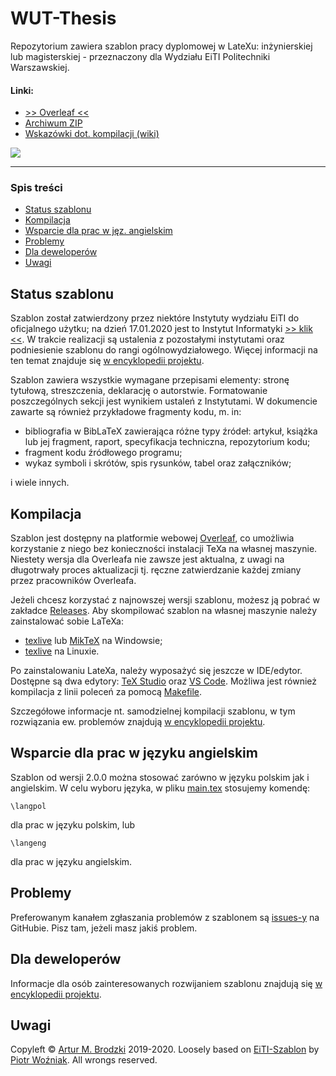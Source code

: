 # WUT-Thesis

Repozytorium zawiera szablon pracy dyplomowej w LateXu: inżynierskiej lub magisterskiej - przeznaczony dla Wydziału EiTI Politechniki Warszawskiej.

#### Linki:
[ref:overleaf]: https://www.overleaf.com/latex/templates/wut-thesis/vfvvdqztfqbt
[ref:current-zip]: https://github.com/ArturB/WUT-Thesis/releases/tag/2.1.0
[ref:poradnik-ii]: http://www.ii.pw.edu.pl/index.php/ii_pol/Instytut-Informatyki/Nauczanie/Poradnik-dyplomanta/Przygotowanie-pracy-dyplomowej
[ref:wiki]: https://github.com/ArturB/WUT-Thesis/wiki

[ref:main-tex]: https://github.com/ArturB/WUT-Thesis/blob/master/main.tex
[ref:makefile]: https://github.com/ArturB/WUT-Thesis/blob/master/Makefile

[ref:issues]: https://github.com/ArturB/WUT-Thesis/issues
[ref:releases]: https://github.com/ArturB/WUT-Thesis/releases

[ref:texlive]: https://www.tug.org/texlive/
[ref:miktex]: https://miktex.org/
[ref:texstudio]: https://www.texstudio.org/
[ref:vscode]: https://code.visualstudio.com/

*  [>> Overleaf <<][ref:overleaf] 
* [Archiwum ZIP][ref:releases]
* [Wskazówki dot. kompilacji (wiki)][ref:wiki]

![](https://i.imgur.com/yeeuWpC.png)

----
### Spis treści
* [Status szablonu](#status-szablonu)
* [Kompilacja](#kompilacja)
* [Wsparcie dla prac w jęz. angielskim](#wsparcie-dla-prac-w-języku-angielskim)
* [Problemy](#problemy)
* [Dla deweloperów](#dla-deweloperów)
* [Uwagi](#uwagi)

## Status szablonu
Szablon został zatwierdzony przez niektóre Instytuty wydziału EiTI do oficjalnego użytku; na dzień 17.01.2020 jest to Instytut Informatyki [>> klik <<][ref:poradnik-ii]. W trakcie realizacji są ustalenia z pozostałymi instytutami oraz podniesienie szablonu do rangi ogólnowydziałowego. Więcej informacji na ten temat znajduje się [w encyklopedii projektu][ref:wiki]. 

Szablon zawiera wszystkie wymagane przepisami elementy: stronę tytułową, streszczenia, deklarację o autorstwie. Formatowanie poszczególnych sekcji jest wynikiem ustaleń z Instytutami. W dokumencie zawarte są również przykładowe fragmenty kodu, m. in:
- bibliografia w BibLaTeX zawierająca różne typy źródeł: artykuł, książka lub jej fragment, raport, specyfikacja techniczna, repozytorium kodu;
- fragment kodu źródłowego programu;
- wykaz symboli i skrótów, spis rysunków, tabel oraz załączników;

i wiele innych. 

## Kompilacja
Szablon jest dostępny na platformie webowej [Overleaf][ref:overleaf], co umożliwia korzystanie z niego bez konieczności instalacji TeXa na własnej maszynie. Niestety wersja dla Overleafa nie zawsze jest aktualna, z uwagi na długotrwały proces aktualizacji tj. ręczne zatwierdzanie każdej zmiany przez pracowników Overleafa. 

Jeżeli chcesz korzystać z najnowszej wersji szablonu, możesz ją pobrać w zakładce [Releases][ref:releases]. Aby skompilować szablon na własnej maszynie należy zainstalować sobie LaTeXa:
- [texlive][ref:texlive] lub [MikTeX][ref:miktex] na Windowsie;
- [texlive][ref:texlive] na Linuxie.

Po zainstalowaniu LateXa, należy wyposażyć się jeszcze w IDE/edytor. Dostępne są dwa edytory: [TeX Studio][ref:texstudio] oraz [VS Code][ref:vscode]. Możliwa jest również kompilacja z linii poleceń za pomocą [Makefile][ref:makefile].

Szczegółowe informacje nt. samodzielnej kompilacji szablonu, w tym rozwiązania ew. problemów znajdują [w encyklopedii projektu][ref:wiki]. 

## Wsparcie dla prac w języku angielskim
Szablon od wersji 2.0.0 można stosować zarówno w języku polskim jak i angielskim. W celu wyboru języka, w pliku [main.tex][ref:main-tex] stosujemy komendę:

```
\langpol
```

dla prac w języku polskim, lub

```
\langeng
```

dla prac w języku angielskim. 

## Problemy
Preferowanym kanałem zgłaszania problemów z szablonem są [issues-y][ref:issues] na GitHubie. Pisz tam, jeżeli masz jakiś problem.

## Dla deweloperów
Informacje dla osób zainteresowanych rozwijaniem szablonu znajdują się [w encyklopedii projektu][ref:wiki]. 

## Uwagi
Copyleft © [Artur M. Brodzki](https://github.com/ArturB) 2019-2020. Loosely based on [EiTI-Szablon](https://github.com/pwozniak/EiTI-Szablon) by [Piotr Woźniak](https://github.com/pwozniak). All wrongs reserved. 
